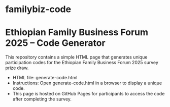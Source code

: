 # familybiz-code
# Ethiopian Family Business Forum 2025 – Code Generator

This repository contains a simple HTML page that generates unique participation codes 
for the Ethiopian Family Business Forum 2025 survey prize draw. 

- HTML file: generate-code.html
- Instructions: Open generate-code.html in a browser to display a unique code.
- This page is hosted on GitHub Pages for participants to access the code after completing the survey.
